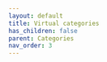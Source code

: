 ```yaml
---
layout: default
title: Virtual categories
has_children: false
parent: Categories
nav_order: 3
---
```

